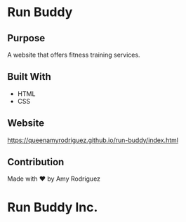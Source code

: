 # Run Buddy

## Purpose
A website that offers fitness training services.

## Built With
* HTML
* CSS

## Website
https://queenamyrodriguez.github.io/run-buddy/index.html

## Contribution
Made with ❤️ by Amy Rodriguez

# Run Buddy Inc.

